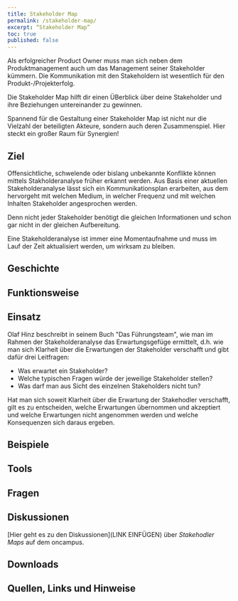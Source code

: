 ```yaml
---
title: Stakeholder Map
permalink: /stakeholder-map/
excerpt: “Stakeholder Map”
toc: true
published: false
---
```

Als erfolgreicher Product Owner muss man sich neben dem Produktmanagement auch um das Management seiner Stakeholder kümmern.
Die Kommunikation mit den Stakeholdern ist wesentlich für den Produkt-/Projekterfolg.

Die Stakeholder Map hilft dir einen ÜBerblick über deine Stakeholder und ihre Beziehungen untereinander zu gewinnen.

Spannend für die Gestaltung einer Stakeholder Map ist nicht nur die Vielzahl der beteiligten Akteure, sondern auch deren Zusammenspiel. 
Hier steckt ein großer Raum für Synergien!


## Ziel
Offensichtliche, schwelende oder bislang unbekannte Konflikte können mittels Stakholderanalyse früher erkannt werden.
Aus Basis einer aktuellen Stakeholderanalyse lässt sich ein Kommunikationsplan erarbeiten, aus dem hervorgeht mit welchen Medium, in welcher Frequenz und mit welchen Inhalten Stakeholder angesprochen werden.

Denn nicht jeder Stakeholder benötigt die gleichen Informationen und schon gar nicht in der gleichen Aufbereitung.

Eine Stakeholderanalyse ist immer eine Momentaufnahme und muss im Lauf der Zeit aktualisiert werden, um wirksam zu bleiben.


## Geschichte


## Funktionsweise


## Einsatz


Olaf Hinz beschreibt in seinem Buch "Das Führungsteam", wie man im Rahmen der Stakeholderanalyse das Erwartungsgefüge ermittelt, d.h. wie man sich Klarheit über die Erwartungen der Stakeholder verschafft und gibt dafür drei Leitfragen:

* Was erwartet ein Stakeholder?
* Welche typischen Fragen würde der jeweilige Stakeholder stellen?
* Was darf man aus Sicht des einzelnen Stakeholders nicht tun?

Hat man sich soweit Klarheit über die Erwartung der Stakehodler verschafft, gilt es zu entscheiden, welche Erwartungen übernommen und akzeptiert und welche Erwartungen nicht angenommen werden und welche Konsequenzen sich daraus ergeben.


## Beispiele


## Tools


## Fragen


## Diskussionen

[Hier geht es zu den Diskussionen](LINK EINFÜGEN) über *Stakehodler Maps* auf dem oncampus.


## Downloads


## Quellen, Links und Hinweise

